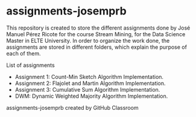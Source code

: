 # assignments-josemprb

This repository is created to store the different assignments done by José Manuel Pérez Ricote for the course Stream Mining, for the Data Science Master in ELTE University. In order to organize the work done, the assignments are stored in different folders, which explain the purpose of each of them.

List of assignments
* Assignment 1: Count-Min Sketch Algorithm Implementation.
* Assignment 2: Flajolet and Martin Algorithm Implementation.
* Assignment 3: Cumulative Sum Algorithm Implementation.
* DWM: Dynamic Weighted Majority Algorithm Implementation.

assignments-josemprb created by GitHub Classroom

